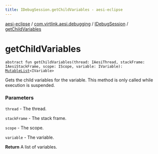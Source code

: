```yaml
---
title: IDebugSession.getChildVariables - aesi-eclipse
---
```


[aesi-eclipse](../../index.html) / [com.virtlink.aesi.debugging](../index.html) / [IDebugSession](index.html) / [getChildVariables](.)

# getChildVariables

`abstract fun getChildVariables(thread: IAesiThread, stackFrame: IAesiStackFrame, scope: IScope, variable: IVariable): `[`MutableList`](https://kotlinlang.org/api/latest/jvm/stdlib/kotlin.collections/-mutable-list/index.html)`<IVariable>`

Gets the child variables for the variable. This method is only called while execution is suspended.

### Parameters

`thread` - The thread.

`stackFrame` - The stack frame.

`scope` - The scope.

`variable` - The variable.

**Return**
A list of variables.

